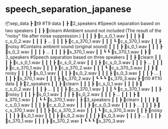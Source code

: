 # speech_separation_japanese
 

📦sep_data
 ┣ 📂t9                         #T9 data
 ┃ ┣ 📂2_speakers               #Speech separation based on two speakers
 ┃ ┃ ┣ 📂clearn                 #Ambient sound not included (The result of the "noisy" file after noise suppression.)
 ┃ ┃ ┃ ┣ 📜c_s_0_1.wav
 ┃ ┃ ┃ ┣ 📜c_s_0_2.wav
 ┃ ┃ ┃ ┣ ...
 ┃ ┃ ┃ ┣ 📜c_s_370_1.wav
 ┃ ┃ ┃ ┗ 📜c_s_370_1.wav
 ┃ ┃ ┣ 📂noisy                  #Contains ambient sound (original sound)
 ┃ ┃ ┃ ┣ 📜s_0_1.wav
 ┃ ┃ ┃ ┣ 📜s_0_2.wav
 ┃ ┃ ┃ ┣ ...
 ┃ ┃ ┃ ┣ 📜s_370_1.wav
 ┃ ┃ ┗ ┗ 📜s_370_1.wav
 ┃ ┣ 📂3_speakers               #Speech separation based on three speakers
 ┃ ┃ ┣ 📂clearn
 ┃ ┃ ┃ ┣ 📜c_s_0_1.wav
 ┃ ┃ ┃ ┣ 📜c_s_0_2.wav
 ┃ ┃ ┃ ┣ 📜c_s_0_3.wav
 ┃ ┃ ┃ ┣ ...
 ┃ ┃ ┃ ┣ 📜c_s_370_1.wav
 ┃ ┃ ┃ ┣ 📜c_s_370_2.wav
 ┃ ┃ ┃ ┗ 📜c_s_370_3.wav
 ┃ ┃ ┣ 📂noisy
 ┃ ┃ ┃ ┣ 📜s_0_1.wav
 ┃ ┃ ┃ ┣ 📜s_0_2.wav
 ┃ ┃ ┃ ┣ 📜s_0_3.wav
 ┃ ┃ ┃ ┣ ...
 ┃ ┃ ┃ ┣ 📜s_370_1.wav
 ┃ ┃ ┃ ┣ 📜s_370_2.wav
 ┃ ┗ ┗ ┗ 📜s_370_3.wav
 ┣ 📂t10                         #T10 data
 ┃ ┣ 📂2_speakers
 ┃ ┃ ┣ 📂clearn
 ┃ ┃ ┃ ┣ 📜c_s_0_1.wav
 ┃ ┃ ┃ ┣ 📜c_s_0_2.wav
 ┃ ┃ ┃ ┣ ...
 ┃ ┃ ┃ ┣ 📜c_s_370_1.wav
 ┃ ┃ ┃ ┗ 📜c_s_370_1.wav
 ┃ ┃ ┣ 📂noisy
 ┃ ┃ ┃ ┣ 📜s_0_1.wav
 ┃ ┃ ┃ ┣ 📜s_0_2.wav
 ┃ ┃ ┃ ┣ ...
 ┃ ┃ ┃ ┣ 📜s_370_1.wav
 ┃ ┃ ┗ ┗ 📜s_370_1.wav
 ┃ ┣ 📂3_speakers
 ┃ ┃ ┣ 📂clearn
 ┃ ┃ ┃ ┣ 📜c_s_0_1.wav
 ┃ ┃ ┃ ┣ 📜c_s_0_2.wav
 ┃ ┃ ┃ ┣ 📜c_s_0_3.wav
 ┃ ┃ ┃ ┣ ...
 ┃ ┃ ┃ ┣ 📜c_s_370_1.wav
 ┃ ┃ ┃ ┣ 📜c_s_370_2.wav
 ┃ ┃ ┃ ┗ 📜c_s_370_3.wav
 ┃ ┃ ┣ 📂noisy
 ┃ ┃ ┃ ┣ 📜s_0_1.wav
 ┃ ┃ ┃ ┣ 📜s_0_2.wav
 ┃ ┃ ┃ ┣ 📜s_0_3.wav
 ┃ ┃ ┃ ┣ ...
 ┃ ┃ ┃ ┣ 📜s_370_1.wav
 ┃ ┃ ┃ ┣ 📜s_370_2.wav
 ┃ ┗ ┗ ┗ 📜s_370_3.wav

